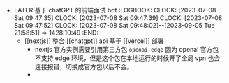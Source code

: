 - LATER 基于 chatGPT 的前端面试 bot
  :LOGBOOK:
  CLOCK: [2023-07-08 Sat 09:47:35]
  CLOCK: [2023-07-08 Sat 09:47:39]
  CLOCK: [2023-07-08 Sat 09:47:52]
  CLOCK: [2023-07-08 Sat 09:48:02]--[2023-09-05 Tue 21:58:51] =>  1428:10:49
  :END:
	- [[nextjs]] 整合 [[chatgpt]] api 基于 [[vercel]] 部署
		- nextjs 官方实例需要引用第三方包 `openai-edge` 因为 openai 官方包不支持 edge 环境，但是这个包在本地运行的时候开了全局 vpn 也会连接报错，切换成官方包以后不会。
		-